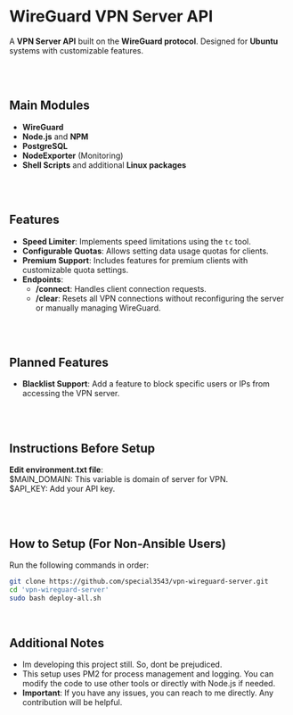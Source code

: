 # WireGuard VPN Server API

A **VPN Server API** built on the **WireGuard protocol**. Designed for **Ubuntu** systems with customizable features.

<br /><br />

## Main Modules

- **WireGuard**
- **Node.js** and **NPM**
- **PostgreSQL**
- **NodeExporter** (Monitoring)
- **Shell Scripts** and additional **Linux packages**

<br /><br />

## Features

- **Speed Limiter**: Implements speed limitations using the `tc` tool.  
- **Configurable Quotas**: Allows setting data usage quotas for clients.  
- **Premium Support**: Includes features for premium clients with customizable quota settings.  
- **Endpoints**:  
  - **/connect**: Handles client connection requests.  
  - **/clear**: Resets all VPN connections without reconfiguring the server or manually managing WireGuard.

<br /><br />

## Planned Features

- **Blacklist Support**: Add a feature to block specific users or IPs from accessing the VPN server.

<br /><br />

## Instructions Before Setup

**Edit environment.txt file**:<br />
$MAIN_DOMAIN: This variable is domain of server for VPN.<br />
$API_KEY: Add your API key.

<br /><br />

## How to Setup (For Non-Ansible Users)

Run the following commands in order:

```bash
git clone https://github.com/special3543/vpn-wireguard-server.git
cd 'vpn-wireguard-server' 
sudo bash deploy-all.sh
```
<br />


## Additional Notes

- Im developing this project still. So, dont be prejudiced.
- This setup uses PM2 for process management and logging. You can modify the code to use other tools or directly with Node.js if needed.
- **Important**: If you have any issues, you can reach to me directly. Any contribution will be helpful.<br /><br /><br />



